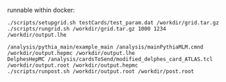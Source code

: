 runnable within docker: 
    
    
    ./scripts/setupgrid.sh testCards/test_param.dat /workdir/grid.tar.gz
    ./scripts/rungrid.sh /workdir/grid.tar.gz 1000 1234 /workdir/output.lhe

    /analysis/pythia_main/example_main /analysis/mainPythiaMLM.cmnd /workdir/output.hepmc /workdir/output.lhe
    DelphesHepMC /analysis/cardsToSend/modified_delphes_card_ATLAS.tcl /workdir/output.root /workdir/output.hepmc
    ./scripts/runpost.sh /workdir/output.root /workdir/post.root